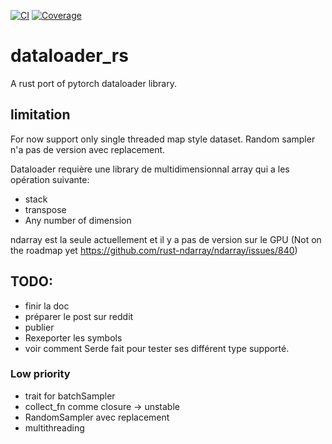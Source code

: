 [![CI](https://github.com/Tudyx/dataloader_rs/actions/workflows/ci.yml/badge.svg)](https://github.com/Tudyx/dataloader_rs/actions/workflows/ci.yml)
[![Coverage](https://github.com/Tudyx/dataloader_rs/actions/workflows/codecov.yml/badge.svg)](https://github.com/Tudyx/dataloader_rs/actions/workflows/codecov.yml)

# dataloader_rs

A rust port of pytorch dataloader library.

## limitation 

For now support only single threaded map style dataset.
Random sampler n'a pas de version avec replacement.

Dataloader requière une library de multidimensionnal array qui a les opération suivante:
- stack
- transpose
- Any number of dimension
  
ndarray est la seule actuellement et il y a pas de version sur le GPU (Not on the roadmap yet https://github.com/rust-ndarray/ndarray/issues/840)

## TODO:

- finir la doc
- préparer le post sur reddit
- publier
- Rexeporter les symbols
- voir comment Serde fait pour tester ses différent  type supporté.

### Low priority

- trait for batchSampler
- collect_fn comme closure -> unstable
- RandomSampler avec replacement
- multithreading
